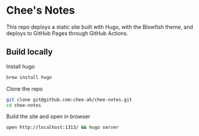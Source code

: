 # Chee's Notes

This repo deploys a static site built with Hugo, with the Blowfish theme, and deploys to GitHub Pages through GitHub Actions.

## Build locally

Install hugo
```bash
brew install hugo
```

Clone the repo
```bash
git clone git@github.com:chee-ah/chee-notes.git
cd chee-notes
```

Build the site and open in browser
```bash
open http://localhost:1313/ && hugo server
```

